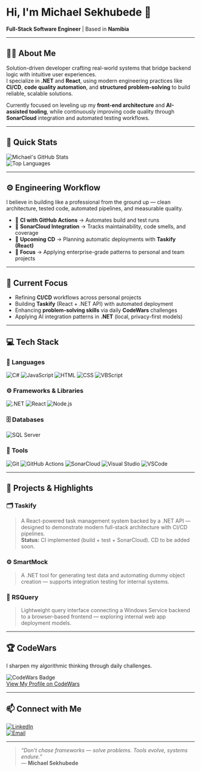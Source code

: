 # Hi, I'm **Michael Sekhubede** 👋  
**Full-Stack Software Engineer** | Based in **Namibia**

---

## 🧑‍💻 About Me  
Solution-driven developer crafting real-world systems that bridge backend logic with intuitive user experiences.  
I specialize in **.NET** and **React**, using modern engineering practices like **CI/CD**, **code quality automation**, and **structured problem-solving** to build reliable, scalable solutions.  

Currently focused on leveling up my **front-end architecture** and **AI-assisted tooling**, while continuously improving code quality through **SonarCloud** integration and automated testing workflows.

---

## 🚀 Quick Stats  
![Michael's GitHub Stats](https://github-readme-stats.vercel.app/api?username=sekhubede&show_icons=true&theme=transparent)  
![Top Languages](https://github-readme-stats.vercel.app/api/top-langs/?username=sekhubede&layout=compact&theme=transparent)

---

## ⚙️ Engineering Workflow  
I believe in building like a professional from the ground up — clean architecture, tested code, automated pipelines, and measurable quality.

- 🧪 **CI with GitHub Actions** → Automates build and test runs  
- 🧠 **SonarCloud Integration** → Tracks maintainability, code smells, and coverage  
- 🚀 **Upcoming CD** → Planning automatic deployments with **Taskify (React)**  
- 🧩 **Focus** → Applying enterprise-grade patterns to personal and team projects

---

## 🎯 Current Focus  
- Refining **CI/CD** workflows across personal projects  
- Building **Taskify** (React + .NET API) with automated deployment  
- Enhancing **problem-solving skills** via daily **CodeWars** challenges  
- Applying AI integration patterns in **.NET** (local, privacy-first models)

---

## 💻 Tech Stack  

### 🧠 **Languages**
![C#](https://img.shields.io/badge/-C%23-239120?logo=csharp&logoColor=white&style=flat)
![JavaScript](https://img.shields.io/badge/-JavaScript-F7DF1E?logo=javascript&logoColor=black&style=flat)
![HTML](https://img.shields.io/badge/-HTML5-E34F26?logo=html5&logoColor=white&style=flat)
![CSS](https://img.shields.io/badge/-CSS3-1572B6?logo=css3&logoColor=white&style=flat)
![VBScript](https://img.shields.io/badge/-VBScript-007ACC?logo=microsoft&logoColor=white&style=flat)

### ⚙️ **Frameworks & Libraries**
![.NET](https://img.shields.io/badge/-.NET-512BD4?logo=dotnet&logoColor=white&style=flat)
![React](https://img.shields.io/badge/-React-61DAFB?logo=react&logoColor=black&style=flat)
![Node.js](https://img.shields.io/badge/-Node.js-339933?logo=nodedotjs&logoColor=white&style=flat)

### 🗄️ **Databases**
![SQL Server](https://img.shields.io/badge/-MSSQL-CC2927?logo=microsoftsqlserver&logoColor=white&style=flat)

### 🧰 **Tools**
![Git](https://img.shields.io/badge/-Git-F05032?logo=git&logoColor=white&style=flat)
![GitHub Actions](https://img.shields.io/badge/-GitHub%20Actions-2088FF?logo=githubactions&logoColor=white&style=flat)
![SonarCloud](https://img.shields.io/badge/-SonarCloud-F3702A?logo=sonarcloud&logoColor=white&style=flat)
![Visual Studio](https://img.shields.io/badge/-Visual%20Studio-5C2D91?logo=visualstudio&logoColor=white&style=flat)
![VSCode](https://img.shields.io/badge/-VSCode-007ACC?logo=visualstudiocode&logoColor=white&style=flat)

---

## 🧩 Projects & Highlights  

### 🗂️ **Taskify**
> A React-powered task management system backed by a .NET API — designed to demonstrate modern full-stack architecture with CI/CD pipelines.  
**Status:** CI implemented (build + test + SonarCloud). CD to be added soon.

### ⚙️ **SmartMock**
> A .NET tool for generating test data and automating dummy object creation — supports integration testing for internal systems.

### 🧠 **RSQuery**
> Lightweight query interface connecting a Windows Service backend to a browser-based frontend — exploring internal web app deployment models.

---

## 🏆 CodeWars  
I sharpen my algorithmic thinking through daily challenges.  

![CodeWars Badge](https://www.codewars.com/users/sekhubede/badges/small)  
[View My Profile on CodeWars](https://www.codewars.com/users/sekhubede)

---

## 📫 Connect with Me  
[![LinkedIn](https://img.shields.io/badge/-LinkedIn-0077B5?logo=linkedin&logoColor=white&style=flat)](https://www.linkedin.com/in/michael-sekhubede)  
[![Email](https://img.shields.io/badge/-Email-D14836?logo=gmail&logoColor=white&style=flat)](mailto:msekhubede@gmail.com)  

---

> *“Don’t chase frameworks — solve problems. Tools evolve, systems endure.”*  
> — **Michael Sekhubede**
